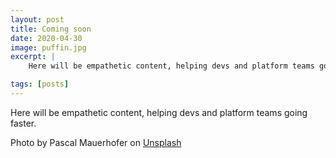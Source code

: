 ```yaml
---
layout: post
title: Coming soon
date: 2020-04-30
image: puffin.jpg
excerpt: |
    Here will be empathetic content, helping devs and platform teams going faster.

tags: [posts]
---
```


Here will be empathetic content, helping devs and platform teams going faster.

Photo by Pascal Mauerhofer on [Unsplash](https://unsplash.com/photos/EKtrV8n4QFU)

